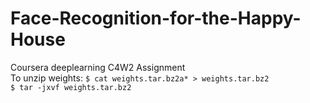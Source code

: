 # Face-Recognition-for-the-Happy-House
Coursera deeplearning C4W2 Assignment  
To unzip weights:
`$ cat weights.tar.bz2a* > weights.tar.bz2`  
`$ tar -jxvf weights.tar.bz2`
